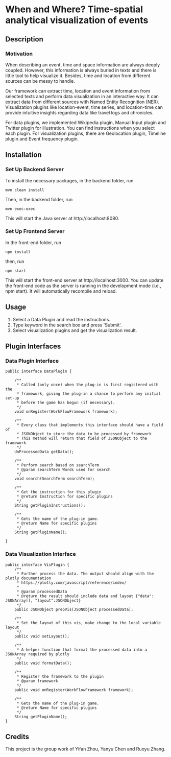 
# When and Where? Time-spatial analytical visualization of events

## Description
### Motivation


When describing an event, time and space information are always deeply coupled. However, this information is always buried in texts and there is little tool to help visualize it. Besides, time and location from different sources can be messy to handle. 

Our framework can extract time, location and event information from selected texts and perform data visualization in an interactive way. It can extract data from different sources with Named Entity Recognition (NER). Visualization plugins like location-event, time series, and location-time can provide intuitive insights regarding data like travel logs and chronicles. 

For data plugins, we implemented Wikipedia plugin, Manual Input plugin and Twitter plugin for illustration. You can find instructions when you select each plugin. For visualization plugins, there are Geolocation plugin, Timeline plugin and Event frequency plugin. 


## Installation
### Set Up Backend Server
To install the necessary packages, in the backend folder, run
```
mvn clean install
```

Then, in the backend folder, run

```
mvn exec:exec
```
This will start the Java server at http://localhost:8080.


### Set Up Frontend Server
In the front-end folder, run

```
npm install
```
then, run
```
npm start
```

This will start the front-end server at http://localhost:3000. You can update the front-end code as the server is running in the development mode (i.e., npm start). It will automatically recompile and reload.

## Usage
1. Select a Data Plugin and read the instructions.
2. Type keyword in the search box and press 'Submit'.
3. Select visualization plugins and get the visualization result. 

	
## Plugin Interfaces
### Data Plugin Interface
```
public interface DataPlugin {

    /**
     * Called (only once) when the plug-in is first registered with the
     * framework, giving the plug-in a chance to perform any initial set-up
     * before the game has begun (if necessary).
     */
    void onRegister(WorkFlowFramework framework);
    
    /**
     * Every class that implements this interface should have a field of 
     * JSONObject to store the data to be processed by framework
     * This method will return that field of JSONObject to the framework
     */
    UnProcessedData getData();

    /**
     * Perform search based on searchTerm
     * @param searchTerm Words used for search
     */
    void search(SearchTerm searchTerm);

    /**
     * Get the instruction for this plugin
     * @return Instruction for specific plugins
     */
    String getPluginInstructions();

    /**
     * Gets the name of the plug-in game.
     * @return Name for specific plugins
     */
    String getPluginName();
 
}
```
### Data Visualization Interface	
```
public interface VisPlugin {
    /**
     * Further process the data. The output should align with the plotly documentation 
     * https://plotly.com/javascript/reference/index/
     * 
     * @param processedData
     * @return the result should include data and layout {"data": JSONArray[], "layout":JSONObject}
     */
    public JSONObject prepVis(JSONObject processedData);
    
    /**
     * Set the layout of this vis, make change to the local variable layout
     */
    public void setLayout();

    /**
     * A helper function that format the processed data into a JSONArray required by plotly
     */
    public void formatData();

    /**
     * Register the framework to the plugin
     * @param framework
     */
    public void onRegister(WorkFlowFramework framework);

    /**
     * Gets the name of the plug-in game.
     * @return Name for specific plugins
     */
    String getPluginName();
}
```
	



## Credits

This project is the group work of Yifan Zhou, Yanyu Chen and Ruoyu Zhang. 






